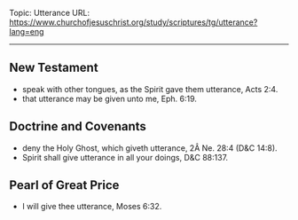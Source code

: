 Topic: Utterance
URL: https://www.churchofjesuschrist.org/study/scriptures/tg/utterance?lang=eng

---

## New Testament

- speak with other tongues, as the Spirit gave them utterance, Acts 2:4.
- that utterance may be given unto me, Eph. 6:19.

## Doctrine and Covenants

- deny the Holy Ghost, which giveth utterance, 2Â Ne. 28:4 (D&C 14:8).
- Spirit shall give utterance in all your doings, D&C 88:137.

## Pearl of Great Price

- I will give thee utterance, Moses 6:32.

